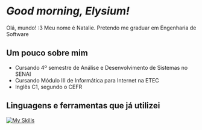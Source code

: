# _Good morning, Elysium!_
Olá, mundo! :3 Meu nome é Natalie. Pretendo me graduar em Engenharia de Software

## Um pouco sobre mim 
- Cursando 4º semestre de Análise e Desenvolvimento de Sistemas no SENAI
- Cursando Módulo III de Informática para Internet na ETEC
- Inglês C1, segundo o CEFR

## Linguagens e ferramentas que já utilizei 

[![My Skills](https://skillicons.dev/icons?i=cpp,arduino,py,html,js,nodejs,css,express,postman)](https://skillicons.dev)
